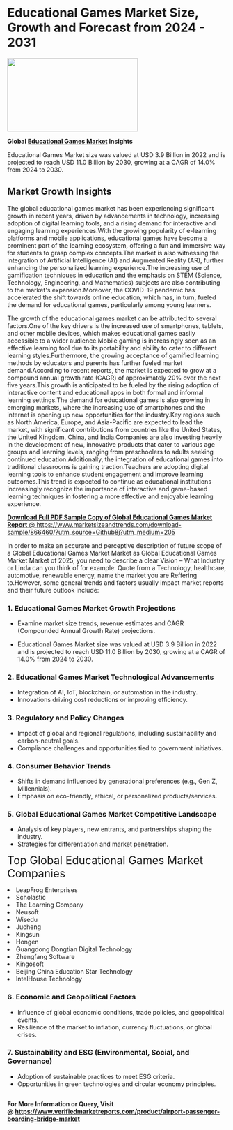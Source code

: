 <H1>Educational Games Market Size, Growth and Forecast from 2024 - 2031</H1><img class="aligncenter size-medium wp-image-584254" src="https://thirdeyenews.in/wp-content/uploads/2024/09/Global-Market-Research-300x168.jpeg" alt="" width="300" height="168" /><p><strong>Global&nbsp;<a href="https://www.marketsizeandtrends.com/download-sample/866460/?utm_source=Github8j?utm_medium=205">Educational Games Market</a> Insights</strong></p><p>Educational Games Market size was valued at USD 3.9 Billion in 2022 and is projected to reach USD 11.0 Billion by 2030, growing at a CAGR of 14.0% from 2024 to 2030.</p><p><h2>Market Growth Insights</h2> <p>The global educational games market has been experiencing significant growth in recent years, driven by advancements in technology, increasing adoption of digital learning tools, and a rising demand for interactive and engaging learning experiences.With the growing popularity of e-learning platforms and mobile applications, educational games have become a prominent part of the learning ecosystem, offering a fun and immersive way for students to grasp complex concepts.The market is also witnessing the integration of Artificial Intelligence (AI) and Augmented Reality (AR), further enhancing the personalized learning experience.The increasing use of gamification techniques in education and the emphasis on STEM (Science, Technology, Engineering, and Mathematics) subjects are also contributing to the market's expansion.Moreover, the COVID-19 pandemic has accelerated the shift towards online education, which has, in turn, fueled the demand for educational games, particularly among young learners.</p> <p><a href="#"></a></p> <p>The growth of the educational games market can be attributed to several factors.One of the key drivers is the increased use of smartphones, tablets, and other mobile devices, which makes educational games easily accessible to a wider audience.Mobile gaming is increasingly seen as an effective learning tool due to its portability and ability to cater to different learning styles.Furthermore, the growing acceptance of gamified learning methods by educators and parents has further fueled market demand.According to recent reports, the market is expected to grow at a compound annual growth rate (CAGR) of approximately 20% over the next five years.This growth is anticipated to be fueled by the rising adoption of interactive content and educational apps in both formal and informal learning settings.The demand for educational games is also growing in emerging markets, where the increasing use of smartphones and the internet is opening up new opportunities for the industry.Key regions such as North America, Europe, and Asia-Pacific are expected to lead the market, with significant contributions from countries like the United States, the United Kingdom, China, and India.Companies are also investing heavily in the development of new, innovative products that cater to various age groups and learning levels, ranging from preschoolers to adults seeking continued education.Additionally, the integration of educational games into traditional classrooms is gaining traction.Teachers are adopting digital learning tools to enhance student engagement and improve learning outcomes.This trend is expected to continue as educational institutions increasingly recognize the importance of interactive and game-based learning techniques in fostering a more effective and enjoyable learning experience.<p><a href="#"></p><p><span class=""><strong>Download Full PDF Sample Copy of Global Educational Games Market Report</strong> @ <a href="https://www.marketsizeandtrends.com/download-sample/866460/?utm_source=Github8j?utm_medium=205" target="_blank">https://www.marketsizeandtrends.com/download-sample/866460/?utm_source=Github8j?utm_medium=205</a></span></p><p>In order to make an accurate and perceptive description of future scope of a Global&nbsp;Educational Games Market Market as Global&nbsp;Educational Games Market Market of 2025, you need to describe a clear Vision &ndash; What Industry or Linda can you think of for example: Quote from a Technology, healthcare, automotive, renewable energy, name the market you are Reffering to.However, some general trends and factors usually impact market reports and their future outlook include:</p><h3>1.&nbsp;<strong>Educational Games Market Growth Projections</strong></h3><ul><li>Examine market size trends, revenue estimates and CAGR (Compounded Annual Growth Rate) projections.</li><li><p>Educational Games Market size was valued at USD 3.9 Billion in 2022 and is projected to reach USD 11.0 Billion by 2030, growing at a CAGR of 14.0% from 2024 to 2030.</p></li></ul><h3>2.&nbsp;<strong>Educational Games Market Technological Advancements</strong></h3><ul><li>Integration of AI, IoT, blockchain, or automation in the industry.</li><li>Innovations driving cost reductions or improving efficiency.</li></ul><h3>3.&nbsp;<strong>Regulatory and Policy Changes</strong></h3><ul><li>Impact of global and regional regulations, including sustainability and carbon-neutral goals.</li><li>Compliance challenges and opportunities tied to government initiatives.</li></ul><h3>4.&nbsp;<strong>Consumer Behavior Trends</strong></h3><ul><li>Shifts in demand influenced by generational preferences (e.g., Gen Z, Millennials).</li><li>Emphasis on eco-friendly, ethical, or personalized products/services.</li></ul><h3>5.&nbsp;<strong>Global Educational Games Market Competitive Landscape</strong></h3><ul><li>Analysis of key players, new entrants, and partnerships shaping the industry.</li><li>Strategies for differentiation and market penetration.</li></ul><p data-pm-slice="1 1 []"><span style="color: inherit; font-family: inherit; font-size: 25px;">Top Global Educational Games Market Companies</span></p><div class="" data-test-id=""><p><li>LeapFrog Enterprises</li><li> Scholastic</li><li> The Learning Company</li><li> Neusoft</li><li> Wisedu</li><li> Jucheng</li><li> Kingsun</li><li> Hongen</li><li> Guangdong Dongtian Digital Technology</li><li> Zhengfang Software</li><li> Kingosoft</li><li> Beijing China Education Star Technology</li><li> IntelHouse Technology</li></p></div><h3>6.&nbsp;<strong>Economic and Geopolitical Factors</strong></h3><ul><li>Influence of global economic conditions, trade policies, and geopolitical events.</li><li>Resilience of the market to inflation, currency fluctuations, or global crises.</li></ul><h3>7.&nbsp;<strong>Sustainability and ESG (Environmental, Social, and Governance)</strong></h3><ul><li>Adoption of sustainable practices to meet ESG criteria.</li><li>Opportunities in green technologies and circular economy principles.</li></ul><h2><strong style="font-size: 14px;">For More Information or Query, Visit @&nbsp;</strong><a style="background-color: #ffffff; font-size: 14px;" href="https://www.marketsizeandtrends.com/report/educational-games-market/" target="_blank">https://www.verifiedmarketreports.com/product/airport-passenger-boarding-bridge-market</a></h2>
